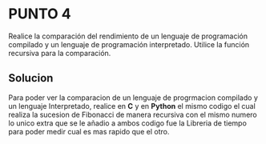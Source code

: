 # PUNTO 4
Realice la comparación del rendimiento de un lenguaje de programación compilado y un lenguaje de programación interpretado. Utilice la función recursiva para la 
comparación.

## Solucion

Para poder ver la comparacion de un lenguaje de progrmacion compilado y un lenguaje Interpretado, realice en **C** y en **Python** el mismo codigo el cual realiza la sucesion de Fibonacci de manera recursiva con el mismo numero
lo unico extra que se le añadio a ambos codigo fue la Libreria de tiempo para poder medir cual es mas rapido que el otro.
